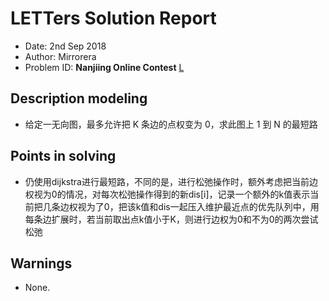 
# LETTers Solution Report

- Date: 2nd Sep 2018
- Author: Mirrorera
- Problem ID:  **Nanjiing Online Contest** [L](https://nanti.jisuanke.com/t/31001)

## Description modeling

 - 给定一无向图，最多允许把 K 条边的点权变为 0，求此图上 1 到 N 的最短路

## Points in solving

 - 仍使用dijkstra进行最短路，不同的是，进行松弛操作时，额外考虑把当前边权视为0的情况，对每次松弛操作得到的新dis[i]，记录一个额外的k值表示当前把几条边权视为了0，把该k值和dis一起压入维护最近点的优先队列中，用每条边扩展时，若当前取出点k值小于K，则进行边权为0和不为0的两次尝试松弛

## Warnings

 - None.
